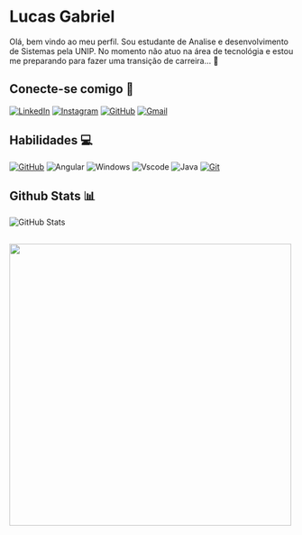 # Lucas Gabriel 
Olá, bem vindo ao meu perfil. Sou estudante de Analise e desenvolvimento de Sistemas pela UNIP. 
No momento não atuo na área de tecnológia e estou me preparando para fazer uma transição de carreira... 🚀


## Conecte-se comigo 👋
[![LinkedIn](https://img.shields.io/badge/LinkedIn-0077B5?style=for-the-badge&logo=linkedin&logoColor=white)](https://www.linkedin.com/in/lucas-souza-15a7242a9/)
[![Instagram](https://img.shields.io/badge/-Instagram-%23E4405F?style=for-the-badge&logo=instagram&logoColor=white)](https://www.instagram.com/_lucasgss/)
[![GitHub](https://img.shields.io/badge/GitHub-100000?style=for-the-badge&logo=github&logoColor=white)](https://github.com/Lucaasgss)
[![Gmail](https://img.shields.io/badge/Gmail-333333?style=for-the-badge&logo=gmail&logoColor=red)](mailto:lucasgabrieldossantossouza@gmail.com)


## Habilidades 💻
[![GitHub](https://img.shields.io/badge/GitHub-100000?style=for-the-badge&logo=github&logoColor=white)](https://github.com/SEUUSERNAME)
![Angular](https://img.shields.io/badge/Angular-DD0031?style=for-the-badge&logo=angular&logoColor=white)
![Windows](https://img.shields.io/badge/Windows-000?style=for-the-badge&logo=windows&logoColor=2CA5E0)
![Vscode](https://img.shields.io/badge/Vscode-007ACC?style=for-the-badge&logo=visual-studio-code&logoColor=white)
![Java](https://img.shields.io/badge/java-%23ED8B00.svg?style=for-the-badge&logo=openjdk&logoColor=white)
[![Git](https://img.shields.io/badge/Git-ec63a1?style=for-the-badge&logo=git&logoColor=fff)](https://git-scm.com/doc
)

## Github Stats 📊
![GitHub Stats](https://github-readme-stats.vercel.app/api?username=Lucaasgss&theme=transparent&bg_color=000&border_color=30A3DC&show_icons=true&icon_color=30A3DC&title_color=E94D5F&text_color=FFF)
##
<img src="https://github-production-user-asset-6210df.s3.amazonaws.com/97841160/263562401-9669836f-60c9-4239-87bb-5d8f7d60f008.png" min-width="500px" max-width="500px" width="500px" align="">